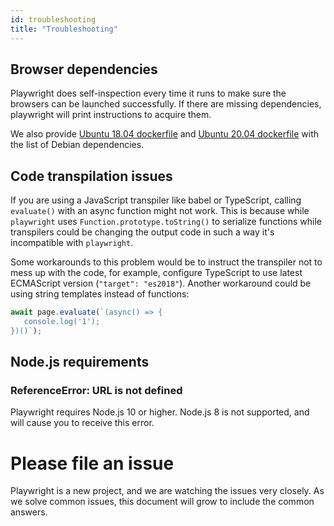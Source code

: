 ```yaml
---
id: troubleshooting
title: "Troubleshooting"
---
```


<!-- TOC -->

## Browser dependencies

Playwright does self-inspection every time it runs to make sure the browsers can be launched successfully. If there are missing
dependencies, playwright will print instructions to acquire them.

We also provide [Ubuntu 18.04 dockerfile](docker/Dockerfile.bionic) and [Ubuntu 20.04 dockerfile](docker/Dockerfile.focal) with the list of Debian dependencies.

## Code transpilation issues

If you are using a JavaScript transpiler like babel or TypeScript, calling `evaluate()` with an async function might not work. This is because while `playwright` uses `Function.prototype.toString()` to serialize functions while transpilers could be changing the output code in such a way it's incompatible with `playwright`.

Some workarounds to this problem would be to instruct the transpiler not to mess up with the code, for example, configure TypeScript to use latest ECMAScript version (`"target": "es2018"`). Another workaround could be using string templates instead of functions:

```js
await page.evaluate(`(async() => {
   console.log('1');
})()`);
```

## Node.js requirements

### ReferenceError: URL is not defined

Playwright requires Node.js 10 or higher. Node.js 8 is not supported, and will cause you to receive this error.

# Please file an issue

Playwright is a new project, and we are watching the issues very closely. As we solve common issues, this document will grow to include the common answers.
